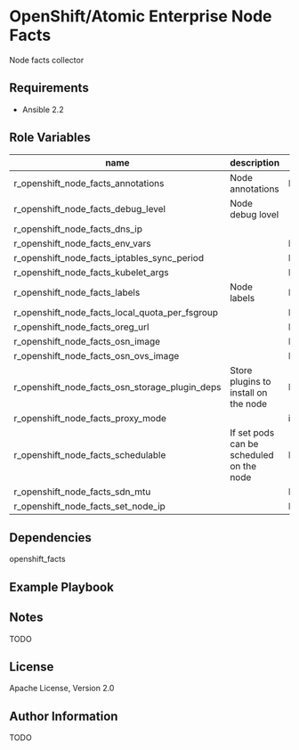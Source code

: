 OpenShift/Atomic Enterprise Node Facts
================================

Node facts collector

Requirements
------------

* Ansible 2.2

Role Variables
--------------

| name                                           | description                              | default  | required | choices |
|------------------------------------------------|------------------------------------------|----------|----------|---------|
| r_openshift_node_facts_annotations             | Node annotations                         | None     |          |         |
| r_openshift_node_facts_debug_level             | Node debug lovel                         |          |          |         |
| r_openshift_node_facts_dns_ip                  |                                          |          |          |         |
| r_openshift_node_facts_env_vars                |                                          | None     |          |         |
| r_openshift_node_facts_iptables_sync_period    |                                          | None     |          |         |
| r_openshift_node_facts_kubelet_args            |                                          | None     |          |         |
| r_openshift_node_facts_labels                  | Node labels                              | None     |          |         |
| r_openshift_node_facts_local_quota_per_fsgroup |                                          | None     |          |         |
| r_openshift_node_facts_oreg_url                |                                          | None     |          |         |
| r_openshift_node_facts_osn_image               |                                          | None     |          |         |
| r_openshift_node_facts_osn_ovs_image           |                                          | None     |          |         |
| r_openshift_node_facts_osn_storage_plugin_deps | Store plugins to install on the node     | None     |          |         |
| r_openshift_node_facts_proxy_mode              |                                          | iptables |          |         |
| r_openshift_node_facts_schedulable             | If set pods can be scheduled on the node | None     |          |         |
| r_openshift_node_facts_sdn_mtu                 |                                          | None     |          |         |
| r_openshift_node_facts_set_node_ip             |                                          | None     |          |         |


Dependencies
------------

openshift_facts

Example Playbook
----------------

Notes
-----

TODO

License
-------

Apache License, Version 2.0

Author Information
------------------

TODO
